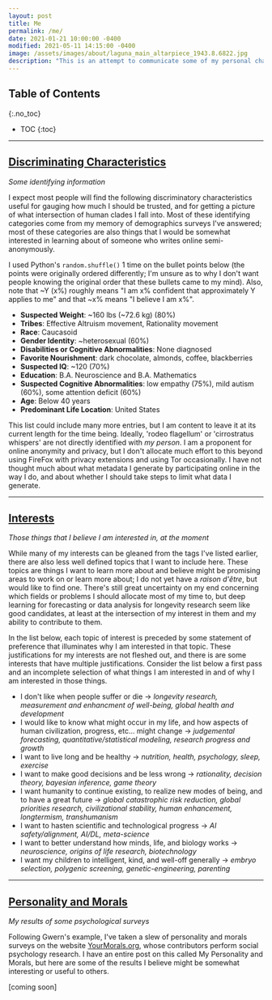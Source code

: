 ```yaml
---
layout: post
title: Me
permalink: /me/
date: 2021-01-21 10:00:00 -0400
modified: 2021-05-11 14:15:00 -0400
image: /assets/images/about/laguna_main_altarpiece_1943.8.6822.jpg
description: "This is an attempt to communicate some of my personal charactistics, along with my personality, interests, and goals, so that you can assess how much you should trust me."
---
```


<!-- Considerations for this post:
What is this site about?
Why does this site exist?
Who are you?
  What are your goals?
  What are your instruments?-->

## Table of Contents
{:.no_toc}
* TOC
{:toc}

---

## [Discriminating Characteristics](#discriminating-characteristics)
_Some identifying information_

I expect most people will find the following discriminatory characteristics useful for gauging how much I should be trusted, and for getting a picture of what intersection of human clades I fall into. Most of these identifying categories come from my memory of demographics surveys I've answered; most of these categories are also things that I would be somewhat interested in learning about of someone who writes online semi-anonymously. 

I used Python's ```random.shuffle()``` 1 time on the bullet points below (the points were originally ordered differently; I'm unsure as to why I don't want people knowing the original order that these bullets came to my mind). Also, note that ~Y (x%) roughly means "I am x% confident that approximately Y applies to me" and that ~x% means "I believe I am x%".

- __Suspected Weight__: ~160 lbs (~72.6 kg) (80%)
- __Tribes__: Effective Altruism movement,  Rationality movement
- __Race__: Caucasoid
- __Gender Identity__: ~heterosexual (60%)
- __Disabilities or Cognitive Abnormalities__: None diagnosed
- __Favorite Nourishment__: dark chocolate, almonds, coffee, blackberries
- __Suspected IQ__: ~120 (70%)
- __Education__: B.A. Neuroscience and B.A. Mathematics
- __Suspected Cognitive Abnormalities__: low empathy (75%), mild autism (60%), some attention deficit (60%)
- __Age__: Below 40 years
- __Predominant Life Location__: United States 

This list could include many more entries, but I am content to leave it at its current length for the time being. Ideally, 'rodeo flagellum' or 'cirrostratus whispers' are not directly identified with _my person_. I am a proponent for online anonymity and privacy, but I don't allocate much effort to this beyond using FireFox with privacy extensions and using Tor occasionally. I have not thought much about what metadata I generate by participating online in the way I do, and about whether I should take steps to limit what data I generate.  

---

## [Interests](#interests)
_Those things that I believe I am interested in, at the moment_

While many of my interests can be gleaned from the tags I've listed earlier, there are also less well defined topics that I want to include here. These topics are things I want to learn more about and believe might be promising areas to work on or learn more about; I do not yet have a _raison d'être_, but would like to find one. There's still great uncertainty on my end concerning which fields or problems I should allocate most of my time to, but deep learning for forecasting or data analysis for longevity research seem like good candidates, at least at the intersection of my interest in them and my ability to contribute to them.

In the list below, each topic of interest is preceded by some statement of preference that illuminates why I am interested in that topic. These justifications for my interests are not fleshed out, and there is are some interests that have multiple justifications. Consider the list below a first pass and an incomplete selection of what things I am interested in and of why I am interested in those things. 

- I don't like when people suffer or die &rarr; _longevity research, measurement and enhancment of well-being, global health and development_
- I would like to know what might occur in my life, and how aspects of human civilization, progress, etc... might change &rarr; _judgemental forecasting, quantitative/statistical modeling, research progress and growth_
- I want to live long and be healthy &rarr; _nutrition, health, psychology, sleep, exercise_
- I want to make good decisions and be less wrong &rarr; _rationality, decision theory, bayesian inference, game theory_
- I want humanity to continue existing, to realize new modes of being, and to have a great future &rarr; _global catastrophic risk reduction, global priorities research, civilizational stability, human enhancement, longtermism, transhumanism_
- I want to hasten scientific and technological progress &rarr; _AI safety/alignment, AI/DL, meta-science_
- I want to better understand how minds, life, and biology works &rarr; _neuroscience, origins of life research, biotechnology_
- I want my children to intelligent, kind, and well-off generally &rarr; _embryo selection, polygenic screening, genetic-engineering, parenting_

---

## [Personality and Morals](#personality-morals)
_My results of some psychological surveys_

Following Gwern's example, I've taken a slew of personality and morals surveys on the website [YourMorals.org](https://yourmorals.org/), whose contributors perform social psychology research. I have an entire post on this called My Personality and Morals, but here are some of the results I believe might be somewhat interesting or useful to others.

[coming soon]

<!-- ---

## [Goals](#goals)
_A tentative list of some things I want to do_ 

My goals change semi-frequently, as I learn and produce more, but here is the current list. Following each entry, there is some rating (x / y / z), where _x_ corresponds to how confident I am that I want this thing, _y_ corresponds to how much effort I think I am willing to devote to getting this, and _z_ corresponds to how likely I think it is that I will no longer want this thing in the near-term (maybe 5 years from now) future. There is great variety in the nature and scope of the goals included below. 

Remember, (Desire / Effort / % Probability of Change) 

- Get EnsembleSplice published (85 / 70 / 5) 
- Edit your AI Progress essay, and post it to LW/EAF (90 / 65 / 10) 
- Write a forecasting essay on people's attitudes towards human gene-editing (95 / 90 / 2) 
- Write a forecasting essay on progress in DNA digital data storage (65 / 90 / 2)
- Write a forecasting essay on trends in human egg and sperm markets (80 / 90 / 2)
- Write a forecasting essay on progress in automatica machine and deep learning (70 / 90 / 2)
- Write a forecasting essay on progress in artificial photosynthesis (65 / 90 / 2)
- Contribute research on AI Alignment sufficient for publication (60 / 80 / 20) 
- Contribute research in theoretical Deep Learning sufficient for publication (80 / 95 / 45)
- Contribute research on global priorities sufficient for publication (95 / 95 / 5)
- Contribute research on longtermism equivalent in extent to a disseration (90 / 95 / 20)
- Contribute research in existential risk sufficient for publication (80 / 95 / 30)
- Read, in full, The Sequences (70 / 55 / 5)
- Create a policy proposal (65 / 75 / 15)
- Have a policy proposal you've created influence the behavior of a politician (65 / 90 / 235) 
- Clone a fern (55 / 75 / 20)
- Outperform the Metaculus community consistently (90 / 65 / 10) 
- Genetically edit a fern to be the color purple (90 / 95 / 35)
- Successfully understand and use CRISPR-Cas9 (75 / 85 / 50)
- Rank in the top 35 on Metaculus (75 / 55 / 2)
- Create a nano-material that makes some progress more efficient (65 / 80 / 50)
- Earn >=1k USD per month passively for >= 1 year (95 / 65 / 2)
- Live in a foreign country >=1 month (80 / 55 / 25)
- Find another plesiosaur tooth (95 / 90 / 2)
- Reproduce the results and code of a machine learning research paper (85 / 90 / 25)
- Reproduce the statistical analyses of a paper in one of the areas that interest you (75 / 80 / 20)
- Take an academic course on longetermism (75 / 85 / 45)
- Lead a project that requires at least 50k USD in funding (80 / 90 / 70)
- Follow through each year with the Giving What We Can Pledge (95 / 90 / 2)
- Run >=10 miles in one session (45 / 75 / 50)
- Swim at least 10 times per year (35 / 65 / 75)
- Create a piece of thread art in real life using AI (70 / 70 / 60)  -->









